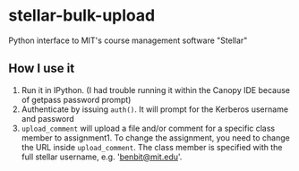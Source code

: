 stellar-bulk-upload
===================

Python interface to MIT's course management software "Stellar"


How I use it
------------
1. Run it in IPython. (I had trouble running it within the Canopy IDE because of getpass password prompt)
2. Authenticate by issuing `auth()`. It will prompt for the Kerberos username and password
3. `upload_comment` will upload a file and/or comment for a specific class member to assignment1. To change the assignment, you need to change the URL inside `upload_comment`. The class member is specified with the full stellar username, e.g. 'benbit@mit.edu'.

  
